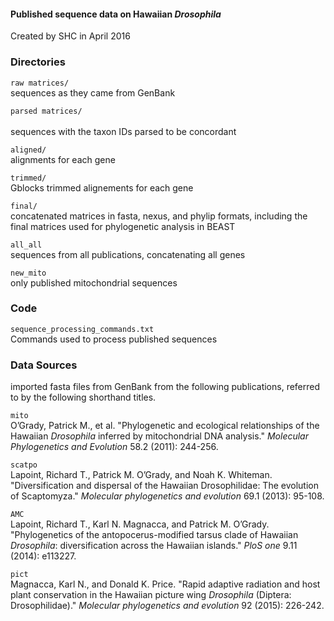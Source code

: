 #### Published sequence data on Hawaiian _Drosophila_

Created by SHC in April 2016

### Directories

`raw matrices/` <br/>
sequences as they came from GenBank

`parsed matrices/`<br/>  
sequences with the taxon IDs parsed to be concordant

`aligned/` <br/>
alignments for each gene

`trimmed/`  <br/>
Gblocks trimmed alignements for each gene

`final/` <br/>
concatenated matrices in fasta, nexus, and phylip formats, including the final matrices used for phylogenetic analysis in BEAST

  `all_all`<br/>
  sequences from all publications, concatenating all genes

  `new_mito`<br/>
  only published mitochondrial sequences

### Code

`sequence_processing_commands.txt`<br/>
Commands used to process published sequences 

### Data Sources
imported fasta files from GenBank from the following publications, referred to by the following shorthand titles.

`mito`<br/>
O’Grady, Patrick M., et al. "Phylogenetic and ecological relationships of the Hawaiian _Drosophila_ inferred by mitochondrial DNA analysis." _Molecular Phylogenetics and Evolution_ 58.2 (2011): 244-256.

`scatpo`<br/>
Lapoint, Richard T., Patrick M. O’Grady, and Noah K. Whiteman. "Diversification and dispersal of the Hawaiian Drosophilidae: The evolution of Scaptomyza." _Molecular phylogenetics and evolution_ 69.1 (2013): 95-108.

`AMC`<br/>
Lapoint, Richard T., Karl N. Magnacca, and Patrick M. O’Grady. "Phylogenetics of the antopocerus-modified tarsus clade of Hawaiian _Drosophila_: diversification across the Hawaiian islands." _PloS one_ 9.11 (2014): e113227.

`pict`<br/>
Magnacca, Karl N., and Donald K. Price. "Rapid adaptive radiation and host plant conservation in the Hawaiian picture wing _Drosophila_ (Diptera: Drosophilidae)." _Molecular phylogenetics and evolution_ 92 (2015): 226-242.
